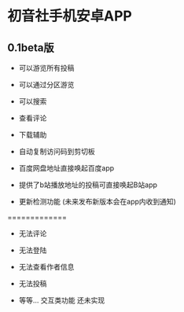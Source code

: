 # 初音社手机安卓APP

## 0.1beta版

  - 可以游览所有投稿 

  - 可以通过分区游览

  - 可以搜索

  - 查看评论

  - 下载辅助

  - 自动复制访问码到剪切板

  - 百度网盘地址直接唤起百度app 

  - 提供了b站播放地址的投稿可直接唤起B站app

  - 更新检测功能 (未来发布新版本会在app内收到通知)
 
 =============

  - 无法评论

  -  无法登陆

  - 无法查看作者信息

  - 无法投稿

  - 等等… 交互类功能 还未实现
